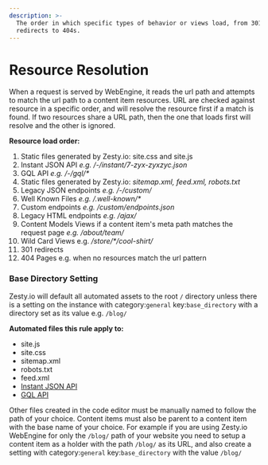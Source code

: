 ```yaml
---
description: >-
  The order in which specific types of behavior or views load, from 301
  redirects to 404s.
---
```


# Resource Resolution

When a request is served by WebEngine, it reads the url path and attempts to match the url path to a content item resources. URL are checked against resource in a specific order, and will resolve the resource first if a match is found. If two resources share a URL path, then the one that loads first will resolve and the other is ignored.

**Resource load order:**

1. Static files generated by Zesty.io: site.css and site.js
2. Instant JSON API _e.g. /-/instant/7-zyx-zyxzyc.json_
3. GQL API _e.g. /-/gql/\*_
4. Static files generated by Zesty.io: _sitemap.xml, feed.xml, robots.txt_
5. Legacy JSON endpoints _e.g. /-/custom/_
6. Well Known Files _e.g. /.well-known/\*_
7. Custom endpoints _e.g. /custom/endpoints.json_
8. Legacy HTML endpoints _e.g. /ajax/_ 
9. Content Models Views if a content item's meta path matches the request page _e.g. /about/team/_
10. Wild Card Views e.g. _/store/\*/cool-shirt/_
11. 301 redirects
12. 404 Pages e.g. when no resources match the url pattern

### Base Directory Setting

Zesty.io will default all automated assets to the root `/` directory unless there is a setting on the instance with category:`general` key:`base_directory` with a directory set as its value e.g. `/blog/`

**Automated files this rule apply to:**

* site.js
* site.css
* sitemap.xml
* robots.txt
* feed.xml
* [Instant JSON API](../../apis/instant-content-api.md)
* [GQL API](../../apis/graphql.md)

Other files created in the code editor must be manually named to follow the path of your choice. Content items must also be parent to a content item with the base name of your choice. For example if you are using Zesty.io WebEngine for only the `/blog/` path of your website you need to setup a content item as a holder with the path `/blog/` as its URL, and also create a setting with category:`general` key:`base_directory`   with the value `/blog/`

